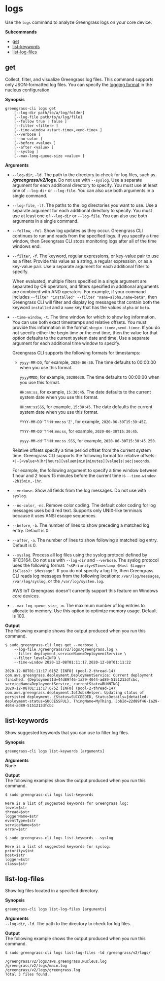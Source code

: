 # logs<a name="gg-cli-logs"></a>

Use the `logs` command to analyze Greengrass logs on your core device\. 

**Subcommands**
+ [get](#logs-get)
+ [list\-keywords](#logs-list-keywords)
+ [list\-log\-files](#logs-list-log-files)

## get<a name="logs-get"></a>

Collect, filter, and visualize Greengrass log files\. This command supports only JSON\-formatted log files\. You can specify the [logging format](greengrass-nucleus-component.md#greengrass-nucleus-component-configuration-logging-format) in the nucleus configuration\.

**Synopsis**  

```
greengrass-cli logs get
    [--log-dir path/to/a/log/folder]
    [--log-file path/to/a/log/file]
    [--follow true | false ]
    [--filter <filter> ]
    [--time-window <start-time>,<end-time> ]
    [--verbose ]
    [--no-color ]
    [--before <value> ]
    [--after <value> ]
    [--syslog ]
    [--max-long-queue-size <value> ]
```

**Arguments**  
+ `--log-dir`, `-ld`\. The path to the directory to check for log files, such as ***/greengrass/v2*/logs**\. Do not use with `--syslog`\. Use a separate argument for each additional directory to specify\. You must use at least one of `--log-dir` or `--log-file`\. You can also use both arguments in a single command\. 
+ `--log-file`, `-lf`\. The paths to the log directories you want to use\. Use a separate argument for each additional directory to specify\. You must use at least one of `--log-dir` or `--log-file`\. You can also use both arguments in a single command\.
+ `--follow`, `-fol`\. Show log updates as they occur\. Greengrass CLI continues to run and reads from the specified logs\. If you specify a time window, then Greengrass CLI stops monitoring logs after all of the time windows end\.
+ `--filter`, `-f`\. The keyword, regular expressions, or key\-value pair to use as a filter\. Provide this value as a string, a regular expression, or as a key\-value pair\. Use a separate argument for each additional filter to specify\. 

  When evaluated, multiple filters specified in a single argument are separated by OR operators, and filters specified in additional arguments are combined with AND operators\. For example, if your command includes `--filter "installed" --filter "name=alpha,name=beta"`, then Greengrass CLI will filter and display log messages that contain both the keyword `installed` and a `name` key that has the values `alpha` or `beta`\.
+ `--time-window`, `-t`\. The time window for which to show log information\. You can use both exact timestamps and relative offsets\. You must provide this information in the format `<begin-time>,<end-time>`\. If you do not specify either the begin time or the end time, then the value for that option defaults to the current system date and time\. Use a separate argument for each additional time window to specify\. 

  Greengrass CLI supports the following formats for timestamps:
  + `yyyy-MM-DD`, for example, `2020-06-30`\. The time defaults to 00:00:00 when you use this format\.

    `yyyyMMDD`, for example, `20200630`\. The time defaults to 00:00:00 when you use this format\.

    `HH:mm:ss`, for example, `15:30:45`\. The date defaults to the current system date when you use this format\.

    `HH:mm:ssSSS`, for example, `15:30:45`\. The date defaults the current system date when you use this format\.

    `YYYY-MM-DD'T'HH:mm:ss'Z'`, for example, `2020-06-30T15:30:45Z`\.

    `YYYY-MM-DD'T'HH:mm:ss`, for example, `2020-06-30T15:30:45`\. 

    `yyyy-MM-dd'T'HH:mm:ss.SSS`, for example, `2020-06-30T15:30:45.250`\.

  Relative offsets specify a time period offset from the current system time\. Greengrass CLI supports the following format for relative offsets: `+|-[<value>h|hr|hours][valuem|min|minutes][value]s|sec|seconds`\. 

  For example, the following argument to specify a time window between 1 hour and 2 hours 15 minutes before the current time is `--time-window -2h15min,-1hr`\.
+ `--verbose`\. Show all fields from the log messages\. Do not use with `--syslog`\.
+ `--no-color`, `-nc`\. Remove color coding\. The default color coding for log messages uses bold red text\. Supports only UNIX\-like terminals because it uses ANSI escape sequences\.
+ `--before`, `-b`\. The number of lines to show preceding a matched log entry\. Default is 0\.
+ `--after`, `-a`\. The number of lines to show following a matched log entry\. Default is 0\.
+ `--syslog`\. Process all log files using the syslog protocol defined by RFC3164\. Do not use with `--log-dir` and `--verbose`\. The syslog protocol uses the following format: `"<$Priority>$Timestamp $Host $Logger ($Class): $Message"`\. If you do not specify a log file, then Greengrass CLI reads log messages from the following locations: `/var/log/messages`, `/var/log/syslog`, or the `/var/log/system.log`\. 

  AWS IoT Greengrass doesn't currently support this feature on Windows core devices\. 
+ `--max-log-queue-size`, `-m`\. The maximum number of log entries to allocate to memory\. Use this option to optimize memory usage\. Default is 100\.

**Output**  
The following example shows the output produced when you run this command\.  

```
$ sudo greengrass-cli logs get --verbose \
    --log-file /greengrass/v2/logs/greengrass.log \
    --filter deployment,serviceName=DeploymentService \
    --filter level=INFO \
    --time-window 2020-12-08T01:11:17,2020-12-08T01:11:22

2020-12-08T01:11:17.615Z [INFO] (pool-2-thread-14) com.aws.greengrass.deployment.DeploymentService: Current deployment finished. {DeploymentId=44d89f46-1a29-4044-ad89-5151213dfcbc, serviceName=DeploymentService, currentState=RUNNING}
2020-12-08T01:11:17.675Z [INFO] (pool-2-thread-14) com.aws.greengrass.deployment.IotJobsHelper: Updating status of persisted deployment. {Status=SUCCEEDED, StatusDetails={detailed-deployment-status=SUCCESSFUL}, ThingName=MyThing, JobId=22d89f46-1a29-4044-ad89-5151213dfcbc
```

## list\-keywords<a name="logs-list-keywords"></a>

Show suggested keywords that you can use to filter log files\.

**Synopsis**  

```
greengrass-cli logs list-keywords [arguments]
```

**Arguments**  
None

**Output**  
The following examples show the output produced when you run this command\.  

```
$ sudo greengrass-cli logs list-keywords

Here is a list of suggested keywords for Greengrass log:
level=$str
thread=$str
loggerName=$str
eventType=$str
serviceName=$str
error=$str
```

```
$ sudo greengrass-cli logs list-keywords --syslog

Here is a list of suggested keywords for syslog:
priority=$int
host=$str
logger=$str
class=$str
```

## list\-log\-files<a name="logs-list-log-files"></a>

Show log files located in a specified directory\.

**Synopsis**  

```
greengrass-cli logs list-log-files [arguments]
```

**Arguments**  
`--log-dir`, `-ld`\. The path to the directory to check for log files\. 

**Output**  
The following example shows the output produced when you run this command\.  

```
$ sudo greengrass-cli logs list-log-files -ld /greengrass/v2/logs/

/greengrass/v2/logs/aws.greengrass.Nucleus.log
/greengrass/v2/logs/main.log
/greengrass/v2/logs/greengrass.log
Total 3 files found.
```